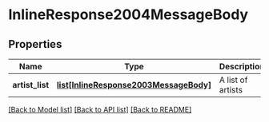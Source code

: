 # InlineResponse2004MessageBody

## Properties
Name | Type | Description | Notes
------------ | ------------- | ------------- | -------------
**artist_list** | [**list[InlineResponse2003MessageBody]**](InlineResponse2003MessageBody.md) | A list of artists | [optional] 

[[Back to Model list]](../README.md#documentation-for-models) [[Back to API list]](../README.md#documentation-for-api-endpoints) [[Back to README]](../README.md)


